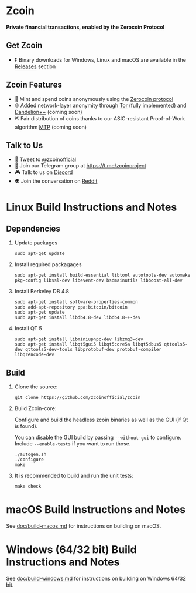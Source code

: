 # Zcoin

**Private financial transactions,
enabled by the Zerocoin Protocol**

## Get Zcoin
* :arrow_double_down: Binary downloads for Windows, Linux and macOS are available in the [Releases](https://github.com/zcoinofficial/zcoin/releases) section 

## Zcoin Features
* :bust_in_silhouette: Mint and spend coins anonymously using the [Zerocoin protocol](https://zcoin.io/wp-content/uploads/2016/11/zerocoinwhitepaper.pdf)
* :globe_with_meridians: Added network-layer anonymity through [Tor](https://www.torproject.org) (fully implemented) and [Dandelion++](https://arxiv.org/pdf/1805.11060.pdf) (coming soon)
* :pick: Fair distribution of coins thanks to our ASIC-resistant Proof-of-Work algorithm [MTP](https://zcoin.io/wp-content/uploads/2018/02/mtpv12.pdf) (coming soon)

## Talk to Us 
* :baby_chick: Tweet to [@zcoinofficial](https://twitter.com/zcoinofficial)
* :speech_balloon: Join our Telegram group at https://t.me/zcoinproject
* :video_game: Talk to us on [Discord](https://discordapp.com/invite/4FjnQ2q)
* :alien: Join the conversation on [Reddit](https://www.reddit.com/r/zcoin/)

Linux Build Instructions and Notes
==================================

Dependencies
----------------------
1.  Update packages

        sudo apt-get update

2.  Install required packagages

        sudo apt-get install build-essential libtool autotools-dev automake pkg-config libssl-dev libevent-dev bsdmainutils libboost-all-dev

3.  Install Berkeley DB 4.8

        sudo apt-get install software-properties-common
        sudo add-apt-repository ppa:bitcoin/bitcoin
        sudo apt-get update
        sudo apt-get install libdb4.8-dev libdb4.8++-dev

4.  Install QT 5

        sudo apt-get install libminiupnpc-dev libzmq3-dev
        sudo apt-get install libqt5gui5 libqt5core5a libqt5dbus5 qttools5-dev qttools5-dev-tools libprotobuf-dev protobuf-compiler libqrencode-dev

Build
----------------------
1.  Clone the source:

        git clone https://github.com/zcoinofficial/zcoin

2.  Build Zcoin-core:

    Configure and build the headless zcoin binaries as well as the GUI (if Qt is found).

    You can disable the GUI build by passing `--without-gui` to configure. Include `--enable-tests` if you want to run those.
        
        ./autogen.sh
        ./configure
        make

3.  It is recommended to build and run the unit tests:

        make check


macOS Build Instructions and Notes
=====================================
See [doc/build-macos.md](doc/build-macos.md) for instructions on building on macOS.



Windows (64/32 bit) Build Instructions and Notes
=====================================
See [doc/build-windows.md](doc/build-windows.md) for instructions on building on Windows 64/32 bit.
